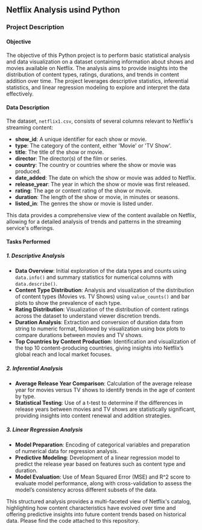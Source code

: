## Netflix Analysis usind Python

### Project Description

#### Objective
The objective of this Python project is to perform basic statistical analysis and data visualization on a dataset containing information about shows and movies available on Netflix. The analysis aims to provide insights into the distribution of content types, ratings, durations, and trends in content addition over time. The project leverages descriptive statistics, inferential statistics, and linear regression modeling to explore and interpret the data effectively.

#### Data Description
The dataset, `netflix1.csv`, consists of several columns relevant to Netflix's streaming content:

- **show_id**: A unique identifier for each show or movie.
- **type**: The category of the content, either 'Movie' or 'TV Show'.
- **title**: The title of the show or movie.
- **director**: The director(s) of the film or series.
- **country**: The country or countries where the show or movie was produced.
- **date_added**: The date on which the show or movie was added to Netflix.
- **release_year**: The year in which the show or movie was first released.
- **rating**: The age or content rating of the show or movie.
- **duration**: The length of the show or movie, in minutes or seasons.
- **listed_in**: The genres the show or movie is listed under.

This data provides a comprehensive view of the content available on Netflix, allowing for a detailed analysis of trends and patterns in the streaming service's offerings.

#### Tasks Performed

##### 1. **Descriptive Analysis**
- **Data Overview**: Initial exploration of the data types and counts using `data.info()` and summary statistics for numerical columns with `data.describe()`.
- **Content Type Distribution**: Analysis and visualization of the distribution of content types (Movies vs. TV Shows) using `value_counts()` and bar plots to show the prevalence of each type.
- **Rating Distribution**: Visualization of the distribution of content ratings across the dataset to understand viewer discretion trends.
- **Duration Analysis**: Extraction and conversion of duration data from string to numeric format, followed by visualization using box plots to compare durations between movies and TV shows.
- **Top Countries by Content Production**: Identification and visualization of the top 10 content-producing countries, giving insights into Netflix’s global reach and local market focuses.

##### 2. **Inferential Analysis**
- **Average Release Year Comparison**: Calculation of the average release year for movies versus TV shows to identify trends in the age of content by type.
- **Statistical Testing**: Use of a t-test to determine if the differences in release years between movies and TV shows are statistically significant, providing insights into content renewal and addition strategies.

##### 3. **Linear Regression Analysis**
- **Model Preparation**: Encoding of categorical variables and preparation of numerical data for regression analysis.
- **Predictive Modeling**: Development of a linear regression model to predict the release year based on features such as content type and duration.
- **Model Evaluation**: Use of Mean Squared Error (MSE) and R^2 score to evaluate model performance, along with cross-validation to assess the model’s consistency across different subsets of the data.

This structured analysis provides a multi-faceted view of Netflix's catalog, highlighting how content characteristics have evolved over time and offering predictive insights into future content trends based on historical data. Please find the code attached to this repository.
